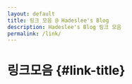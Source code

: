 ```yaml
---
layout: default
title: 링크 모음 @ Hadeslee's Blog
description: Hadeslee's Blog 링크 모음
permalink: /link/
---
```


링크모음	{#link-title}
========

